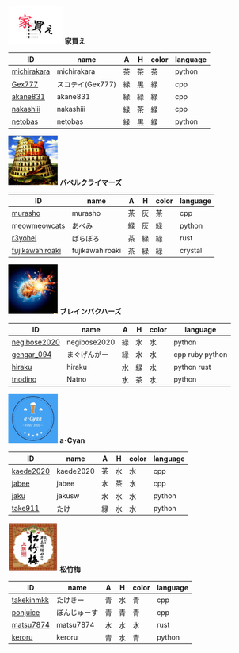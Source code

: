 <img src="./team1.png" height="75" width="110">
<strong>家買え</strong>

|ID|name|A|H|color|language|
|-|-|-|-|-|-|
|[michirakara](https://atcoder.jp/users/michirakara)|michirakara|茶|茶|茶|python|
|[Gex777](https://atcoder.jp/users/Gex777)|スコテイ(Gex777)|緑|黒|緑|cpp|	
|[akane831](https://atcoder.jp/users/akane831)|akane831|緑|緑|緑|cpp|
|[nakashiii](https://atcoder.jp/users/nakashiii)|nakashiii|緑|茶|緑|cpp|
|[netobas](https://atcoder.jp/users/netobas)|netobas|緑|黒|緑|python|


<img src="./team2.jpg" height="100" width="100">
<strong>バベルクライマーズ</strong>


|ID|name|A|H|color|language|
|-|-|-|-|-|-|
|[murasho](https://atcoder.jp/users/murasho)|murasho|茶|灰|茶|cpp|
|[meowmeowcats](https://atcoder.jp/users/meowmeowcats)|あべみ|緑|灰|緑|python|
|[r3yohei](https://atcoder.jp/users/r3yohei)|ぱらぼろ|茶|緑|緑|rust|
|[fujikawahiroaki](https://atcoder.jp/users/fujikawahiroaki)|fujikawahiroaki|茶|緑|緑|crystal


<img src="./team3.png" height="100" width="100">
<strong>ブレインバクハーズ</strong>

|ID|name|A|H|color|language|
|-|-|-|-|-|-|
|[negibose2020](https://atcoder.jp/users/negibose2020)|negibose2020|緑|	水|	水	|python|
|[gengar_094](https://atcoder.jp/users/gengar_094)|まぐげんがー|緑|	水|	水	|cpp ruby python|
|[hiraku](https://atcoder.jp/users/hiraku)|hiraku|水|	緑|	水	|python rust|
|[tnodino](https://atcoder.jp/users/tnodino)|Natno|水|	茶|	水	|python|

<img src="./team4.jpg" height="100" width="100">
<strong>a･Cyan</strong>


|ID|name|A|H|color|language|
|-|-|-|-|-|-|
|[kaede2020](https://atcoder.jp/users/kaede2020)|kaede2020|茶|	水|	水|	cpp|
|[jabee](https://atcoder.jp/users/jabee)|jabee|水|	茶|	水|	cpp|
|[jaku](https://atcoder.jp/users/jaku)|jakusw|水|	水|	水|	python|
|[take911](https://atcoder.jp/users/take911)|たけ|緑|	水|	水|	python|

<img src="./team5.jpg" height="100" width="100">
<strong>松竹梅</strong>


|ID|name|A|H|color|language|
|-|-|-|-|-|-|
|[takekinmkk](https://atcoder.jp/users/takekinmkk)|たけきー|青|水|青|	cpp|
|[ponjuice](https://atcoder.jp/users/ponjuice)|ぽんじゅーす|青|青|青|	cpp|
|[matsu7874](https://atcoder.jp/users/matsu7874)|matsu7874|水|水|水|	rust|
|[keroru](https://atcoder.jp/users/keroru)|keroru|青|水|青|	python|
